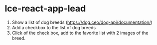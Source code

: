 # lce-react-app-lead

1. Show a list of dog breeds (https://dog.ceo/dog-api/documentation/)
3. Add a checkbox to the list of dog breeds 
4. Click of the check box, add to the favorite list with 2 images of the breed.

